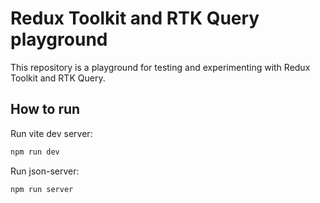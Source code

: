 # Redux Toolkit and RTK Query playground

This repository is a playground for testing and experimenting with Redux Toolkit and RTK Query.

## How to run
Run vite dev server:
```bash
npm run dev
```

Run json-server:
```bash
npm run server
```